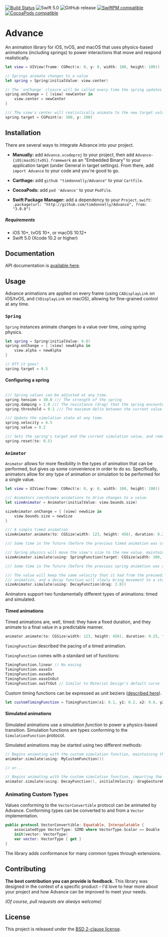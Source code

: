 [![Build Status](https://travis-ci.org/timdonnelly/Advance.svg?branch=master)](https://travis-ci.org/timdonnelly/Advance)
![Swift 5.0](https://img.shields.io/badge/Swift-5.0-orange.svg)
![GitHub release](https://img.shields.io/github/release/timdonnelly/Advance.svg)
[![SwiftPM compatible](https://img.shields.io/badge/SwiftPM-compatible-orange.svg)](#swift-package-manager)
[![CocoaPods compatible](https://img.shields.io/cocoapods/v/Advance.svg)](#cocoapods) 



# Advance

An animation library for iOS, tvOS, and macOS that uses physics-based animations (including springs) to power interactions that move and respond realistically.


```swift
let view = UIView(frame: CGRect(x: 0, y: 0, width: 100, height: 100))

// Springs animate changes to a value
let spring = Spring(initialValue: view.center)

// The `onChange` closure will be called every time the spring updates
spring.onChange = { [view] newCenter in
    view.center = newCenter
}

/// The view's center will realistically animate to the new target value.
spring.target = CGPoint(x: 300, y: 200)
```

## Installation

There are several ways to integrate Advance into your project.

* **Manually:** add  `Advance.xcodeproj` to your project, then add `Advance-{iOS|macOS|tvOS}.framework` as an "Embedded Binary" to your application target (under General in target settings). From there, add `import Advance` to your code and you're good to go.

* **Carthage:** add `github "timdonnelly/Advance"` to your `Cartfile`.

* **CocoaPods:** add `pod 'Advance'` to your `Podfile`.

* **Swift Package Manager:** add a dependency to your `Project.swift`: `.package(url: "http://github.com/timdonnelly/Advance", from: "3.0.0")`

##### Requirements
* iOS 10+, tvOS 10+, or macOS 10.12+
* Swift 5.0 (Xcode 10.2 or higher)

## Documentation
API documentation is [available here](http://timdonnelly.github.io/Advance/).

## Usage

Advance animations are applied on every frame (using `CADisplayLink` on iOS/tvOS, and `CVDisplayLink` on macOS), allowing for fine-grained control at any time.


### `Spring`

`Spring` instances animate changes to a value over time, using spring physics.


```swift
let spring = Spring(initialValue: 0.0)
spring.onChange = { [view] newAlpha in 
    view.alpha = newAlpha 
}

// Off it goes!
spring.target = 0.5
```

#### Configuring a spring

```swift

/// Spring values can be adjusted at any time.
spring.tension = 30.0 /// The strength of the spring
spring.damping = 2.0 /// The resistance (drag) that the spring encounters
spring.threshold = 0.1 /// The maximum delta between the current value and the spring's target (for each component) for which the simulation can enter a converged state.

/// Update the simulation state at any time.
spring.velocity = 6.5
spring.value = 0.2

/// Sets the spring's target and the current simulation value, and removes all velocity. This causes the spring to converge at the given value.
spring.reset(to: 0.5)

```


### `Animator`

`Animator` allows for more flexibility in the types of animation that can be performed, but gives up some convenience
in order to do so. Specifically, animators allow for *any* type of animation or simulation to be performed for a single
value.

```swift
let view = UIView(frame: CGRect(x: 0, y: 0, width: 100, height: 100))

/// Animators coordinate animations to drive changes to a value.
let sizeAnimator = Animator(initialValue: view.bounds.size)

sizeAnimator.onChange = { [view] newSize in
    view.bounds.size = newSize
}

/// A simple timed animation
sizeAnimator.animate(to: CGSize(width: 123, height: 456), duration: 0.25, timingFunction: .easeInOut)

/// Some time in the future (before the previous timed animation was complete)...

/// Spring physics will move the view's size to the new value, maintaining the velocity from the timed animation.
sizeAnimator.simulate(using: SpringFunction(target: CGSize(width: 300, height: 300)))

/// Some time in the future (before the previous spring animation was complete)...

/// The value will keep the same velocity that it had from the preceeding spring
/// animation, and a decay function will slowly bring movement to a stop.
sizeAnimator.simulate(using: DecayFunction(drag: 2.0))

```

Animators support two fundamentally different types of animations: timed and simulated.

#### Timed animations

Timed animations are, well, timed: they have a fixed duration, and they animate to a final value in a predictable manner.

```swift
animator.animate(to: CGSize(width: 123, height: 456), duration: 0.25, timingFunction: .easeInOut)
```

`TimingFunction` described the pacing of a timed animation. 

`TimingFunction` comes with a standard set of functions:

```swift
TimingFunction.linear // No easing
TimingFunction.easeIn
TimingFunction.easeOut
TimingFunction.easeInOut
TimingFunction.swiftOut // Similar to Material Design's default curve
```

Custom timing functions can be expressed as unit beziers ([described here](https://www.w3.org/TR/css-easing-1/#cubic-bzier-timing-function)).

```swift
let customTimingFunction = TimingFunction(x1: 0.1, y1: 0.2, x2: 0.6, y2: 0.0)
```

#### Simulated animations

Simulated animations use a *simulation function* to power a physics-based transition. Simulation functions are types conforming to the `SimulationFunction` protocol.

Simulated animations may be started using two different methods:

```swift
// Begins animating with the custom simulation function, maintaining the previous velocity of the animator.
animator.simulate(using: MyCustomFunction())

// or...

// Begins animating with the custom simulation function, imparting the specified velocity into the simulation.
animator.simulate(using: DecayFunction(), initialVelocity: dragGestureRecognizer.velocity(in: view))
```

### Animating Custom Types

Values conforming to the `VectorConvertible` protocol can be animated by Advance. Conforming types can be converted to and from a `Vector` implementation.
```swift
public protocol VectorConvertible: Equatable, Interpolatable {
    associatedtype VectorType: SIMD where VectorType.Scalar == Double
    init(vector: VectorType)
    var vector: VectorType { get }
}
```

The library adds conformance for many common types through extensions.


## Contributing

**The best contribution you can provide is feedback.** This library was designed in the context of a specific product – I'd love to hear more about your project and how Advance can be improved to meet your needs.

*(Of course, pull requests are always welcome)*

## License
This project is released under the [BSD 2-clause license](https://github.com/timdonnelly/Advance/blob/master/LICENSE).

